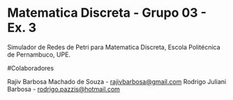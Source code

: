 # Matematica Discreta - Grupo 03 - Ex. 3
Simulador de Redes de Petri para Matematica Discreta, Escola Politécnica de Pernambuco, UPE.

#Colaboradores

Rajiv Barbosa Machado de Souza - <rajivbarbosa@gmail.com>
Rodrigo Juliani Barbosa - <rodrigo.pazzis@hotmail.com>


